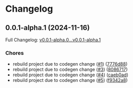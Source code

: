 # Changelog

## 0.0.1-alpha.1 (2024-11-16)

Full Changelog: [v0.0.1-alpha.0...v0.0.1-alpha.1](https://github.com/andersem/payments-sdk-demo-stainless/compare/v0.0.1-alpha.0...v0.0.1-alpha.1)

### Chores

* rebuild project due to codegen change ([#1](https://github.com/andersem/payments-sdk-demo-stainless/issues/1)) ([7776d88](https://github.com/andersem/payments-sdk-demo-stainless/commit/7776d884fbad9064120e9ebd8a8fbc743b364896))
* rebuild project due to codegen change ([#3](https://github.com/andersem/payments-sdk-demo-stainless/issues/3)) ([8086717](https://github.com/andersem/payments-sdk-demo-stainless/commit/808671746430560746c6de79f967e3663f1b9802))
* rebuild project due to codegen change ([#4](https://github.com/andersem/payments-sdk-demo-stainless/issues/4)) ([caeb0ad](https://github.com/andersem/payments-sdk-demo-stainless/commit/caeb0ad09f43b6be1f37152e3b802f033cea5801))
* rebuild project due to codegen change ([#5](https://github.com/andersem/payments-sdk-demo-stainless/issues/5)) ([f9342a8](https://github.com/andersem/payments-sdk-demo-stainless/commit/f9342a86d61e8fdaa22cddc1ad25ab62859a4876))
